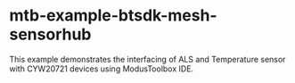 # mtb-example-btsdk-mesh-sensorhub
This example demonstrates the interfacing of ALS and Temperature sensor with CYW20721 devices using ModusToolbox IDE.
